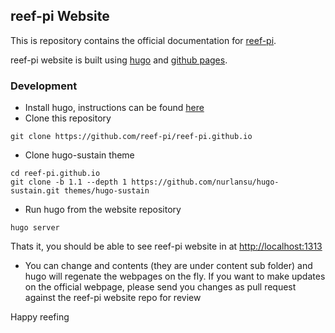 ## reef-pi Website

This is repository contains the official documentation for [reef-pi](http://reef-pi.com).

reef-pi website is built using [hugo](https://gohugo.io/) and [github pages](https://pages.github.com/).


### Development

- Install hugo, instructions can be found [here](https://gohugo.io/getting-started/quick-start)
- Clone this repository

```
git clone https://github.com/reef-pi/reef-pi.github.io
```

- Clone hugo-sustain theme

```
cd reef-pi.github.io
git clone -b 1.1 --depth 1 https://github.com/nurlansu/hugo-sustain.git themes/hugo-sustain
```

-  Run hugo from the website repository

```
hugo server
```

Thats it, you should be able to see reef-pi website in at [http://localhost:1313](http://localhost:1313)

- You can change and contents (they are under content sub folder) and hugo will regenate the webpages on the fly. If you
want to make updates on the official webpage, please send you changes as pull request against the reef-pi website repo for review

Happy reefing
